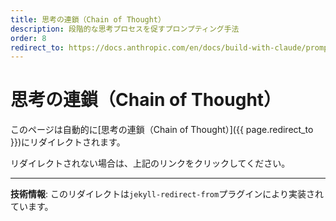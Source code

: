 ```yaml
---
title: 思考の連鎖（Chain of Thought）
description: 段階的な思考プロセスを促すプロンプティング手法
order: 8
redirect_to: https://docs.anthropic.com/en/docs/build-with-claude/prompt-engineering/chain-of-thought.md
---
```


<!-- このページはJekyllのリダイレクトプラグインにより自動的にリダイレクトされます -->

# 思考の連鎖（Chain of Thought）

このページは自動的に[思考の連鎖（Chain of Thought）]({{ page.redirect_to }})にリダイレクトされます。

リダイレクトされない場合は、上記のリンクをクリックしてください。

---

**技術情報**: このリダイレクトは`jekyll-redirect-from`プラグインにより実装されています。
